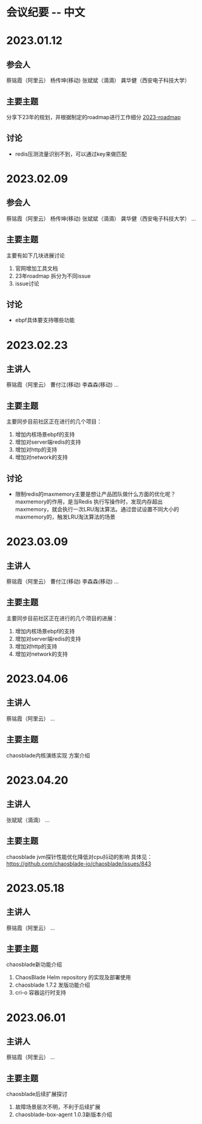 # 会议纪要 -- 中文
# 2023.01.12
## 参会人
蔡铭霞（阿里云）
杨传坤(移动)
张斌斌（滴滴）
龚华健（西安电子科技大学）

## 主要主题
分享下23年的规划，并根据制定的roadmap进行工作细分
[2023-roadmap](doc/23年开源roadmap.pptx)

## 讨论
* redis压测流量识别不到，可以通过key来做匹配

# 2023.02.09
## 参会人
蔡铭霞（阿里云）
杨传坤(移动)
张斌斌（滴滴）
龚华健（西安电子科技大学）
...

## 主要主题
主要有如下几块进展讨论
1. 官网增加工具文档
2. 23年roadmap 拆分为不同issue
3. issue讨论

## 讨论
* ebpf具体要支持哪些功能

# 2023.02.23
## 主讲人
蔡铭霞（阿里云）
曹付江(移动)
李森森(移动)
...

## 主要主题
主要同步目前社区正在进行的几个项目：
1. 增加内核场景ebpf的支持
2. 增加对server端redis的支持
3. 增加对http的支持
4. 增加对network的支持

## 讨论
* 限制redis的maxmemory主要是想让产品团队做什么方面的优化呢？
maxmemory的作用，是当Redis 执行写操作时，发现内存超出 maxmemory，就会执行一次LRU淘汰算法。通过尝试设置不同大小的maxmemory的，触发LRU淘汰算法的场景

# 2023.03.09
## 主讲人
蔡铭霞（阿里云）
曹付江(移动)
李森森(移动)
...

## 主要主题
主要同步目前社区正在进行的几个项目的进展：
1. 增加内核场景ebpf的支持
2. 增加对server端redis的支持
3. 增加对http的支持
4. 增加对network的支持

# 2023.04.06
## 主讲人
蔡铭霞（阿里云）
...
## 主要主题
chaosblade内核演练实现 方案介绍


# 2023.04.20
## 主讲人
张斌斌（滴滴）
...
## 主要主题
chaosblade jvm探针性能优化降低对cpu抖动的影响
具体见：https://github.com/chaosblade-io/chaosblade/issues/843

# 2023.05.18
## 主讲人
蔡铭霞（阿里云）
...
## 主要主题
chaosblade新功能介绍
1. ChaosBlade Helm repository 的实现及部署使用
2. chaosblade 1.7.2 发版功能介绍
3. cri-o 容器运行时支持

# 2023.06.01
## 主讲人
蔡铭霞（阿里云）
...
## 主要主题
chaosblade后续扩展探讨
1. 故障场景层次不明，不利于后续扩展
2. chaosblade-box-agent 1.0.3新版本介绍
